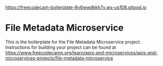https://freecodecam-boilerplate-8y6wwdkkh7v.ws-us108.gitpod.io


# File Metadata Microservice

This is the boilerplate for the File Metadata Microservice project. Instructions for building your project can be found at https://www.freecodecamp.org/learn/apis-and-microservices/apis-and-microservices-projects/file-metadata-microservice
